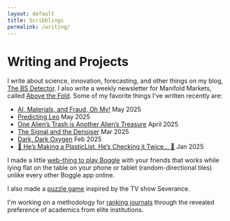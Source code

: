 ```yaml
---
layout: default
title: Scribblings
permalink: /writing/
---
```


# Writing and Projects

I write about science, innovation, forecasting, and other things on my blog, [The BS Detector](https://thebsdetector.substack.com/).  I also write a weekly newsletter for Manifold Markets, called [Above the Fold](https://news.manifold.markets/). Some of my favorite things I've written recently are:
- [AI, Materials, and Fraud, Oh My!](https://thebsdetector.substack.com/p/ai-materials-and-fraud-oh-my) May 2025
- [Predicting Leo](https://news.manifold.markets/p/predicting-leo) May 2025
- [One Alien’s Trash is Another Alien’s Treasure](https://thebsdetector.substack.com/p/one-aliens-trash-is-another-aliens) April 2025
- [The Signal and the Denoiser](https://news.manifold.markets/p/the-signal-and-the-denoiser) Mar 2025
- [Dark, Dark Oxygen](https://thebsdetector.substack.com/p/dark-dark-oxygen) Feb 2025
- [🎵 He’s Making a PlasticList, He’s Checking it Twice… 🎵](https://thebsdetector.substack.com/p/hes-making-a-plasticlist-hes-checking) Jan 2025

I made a little [web-thing to play Boggle](https://benshindel.github.io/boggle/) with your friends that works while lying flat on the table on your phone or tablet (random-directional tiles) unlike every other Boggle app online.

I also made a [puzzle game](https://benshindel.github.io/scarynumbers) inspired by the TV show Severance.

I'm working on a methodology for [ranking journals](https://benshindel.github.io/journal-ranking/) through the revealed preference of academics from elite institutions.
